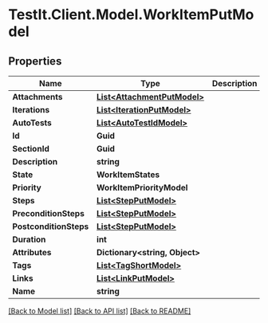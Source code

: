 # TestIt.Client.Model.WorkItemPutModel

## Properties

Name | Type | Description | Notes
------------ | ------------- | ------------- | -------------
**Attachments** | [**List&lt;AttachmentPutModel&gt;**](AttachmentPutModel.md) |  | 
**Iterations** | [**List&lt;IterationPutModel&gt;**](IterationPutModel.md) |  | [optional] 
**AutoTests** | [**List&lt;AutoTestIdModel&gt;**](AutoTestIdModel.md) |  | [optional] 
**Id** | **Guid** |  | 
**SectionId** | **Guid** |  | 
**Description** | **string** |  | [optional] 
**State** | **WorkItemStates** |  | 
**Priority** | **WorkItemPriorityModel** |  | 
**Steps** | [**List&lt;StepPutModel&gt;**](StepPutModel.md) |  | 
**PreconditionSteps** | [**List&lt;StepPutModel&gt;**](StepPutModel.md) |  | 
**PostconditionSteps** | [**List&lt;StepPutModel&gt;**](StepPutModel.md) |  | 
**Duration** | **int** |  | 
**Attributes** | **Dictionary&lt;string, Object&gt;** |  | 
**Tags** | [**List&lt;TagShortModel&gt;**](TagShortModel.md) |  | 
**Links** | [**List&lt;LinkPutModel&gt;**](LinkPutModel.md) |  | 
**Name** | **string** |  | 

[[Back to Model list]](../README.md#documentation-for-models) [[Back to API list]](../README.md#documentation-for-api-endpoints) [[Back to README]](../README.md)

